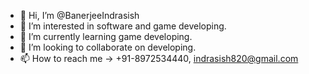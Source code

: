 - 👋 Hi, I’m @BanerjeeIndrasish
- 👀 I’m interested in software and game developing.
- 🌱 I’m currently learning game developing.
- 💞️ I’m looking to collaborate on developing.
- 📫 How to reach me -> +91-8972534440, indrasish820@gmail.com

<!---
BanerjeeIndrasish/BanerjeeIndrasish is a ✨ special ✨ repository because its `README.md` (this file) appears on your GitHub profile.
You can click the Preview link to take a look at your changes.
--->

